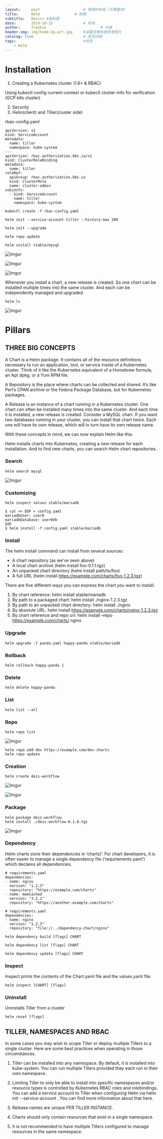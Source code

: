 ```yaml
---
layout:     post   				    # 使用的布局（不需要改）
title:      Helm 				# 标题
subtitle:   Basics #副标题
date:       2019-10-15 				# 时间
author:     frankie 						# 作者
header-img: img/home-bg-art.jpg 	#这篇文章标题背景图片
catalog: true 						# 是否归档
tags:								#标签
    - Helm
---
```



# Installation
1. Creating a Kubernetes cluster (1.6+ & RBAC)

Using kubectl config current-context or kubectl cluster-info for verification. (GCP k8s cluster)

2. Security
3. Helm(client) and Tiller(cluster side)

rbac-config.yaml
```
apiVersion: v1
kind: ServiceAccount
metadata:
  name: tiller
  namespace: kube-system
---
apiVersion: rbac.authorization.k8s.io/v1
kind: ClusterRoleBinding
metadata:
  name: tiller
roleRef:
  apiGroup: rbac.authorization.k8s.io
  kind: ClusterRole
  name: cluster-admin
subjects:
  - kind: ServiceAccount
    name: tiller
    namespace: kube-system
```

```
kubectl create -f rbac-config.yaml

helm init --service-account tiller --history-max 200

helm init --upgrade

helm repo update

helm install stable/mysql
```

![Imgur](https://i.imgur.com/YH5YlY6.png)

![Imgur](https://i.imgur.com/iztBS1o.png)

![Imgur](https://i.imgur.com/flJ5yEF.png)

Whenever you install a chart, a new release is created. So one chart can be installed multiple times into the same cluster. And each can be independently managed and upgraded.

```
helm ls
```

![Imgur](https://i.imgur.com/z1uwziT.png)

# Pillars
## THREE BIG CONCEPTS
A Chart is a Helm package. It contains all of the resource definitions necessary to run an application, tool, or service inside of a Kubernetes cluster. Think of it like the Kubernetes equivalent of a Homebrew formula, an Apt dpkg, or a Yum RPM file.

A Repository is the place where charts can be collected and shared. It’s like Perl’s CPAN archive or the Fedora Package Database, but for Kubernetes packages.

A Release is an instance of a chart running in a Kubernetes cluster. One chart can often be installed many times into the same cluster. And each time it is installed, a new release is created. Consider a MySQL chart. If you want two databases running in your cluster, you can install that chart twice. Each one will have its own release, which will in turn have its own release name.

With these concepts in mind, we can now explain Helm like this:

Helm installs charts into Kubernetes, creating a new release for each installation. And to find new charts, you can search Helm chart repositories.

### Search
```
helm search mysql
```

![Imgur](https://i.imgur.com/dca1Mzr.png)

### Customizing

```
helm inspect values stable/mariadb

$ cat << EOF > config.yaml
mariadbUser: user0
mariadbDatabase: user0db
EOF
$ helm install -f config.yaml stable/mariadb
```

### Install
The helm install command can install from several sources:
* A chart repository (as we’ve seen above)
* A local chart archive (helm install foo-0.1.1.tgz)
* An unpacked chart directory (helm install path/to/foo)
* A full URL (helm install https://example.com/charts/foo-1.2.3.tgz)

There are five different ways you can express the chart you want to install:

1. By chart reference: helm install stable/mariadb
2. By path to a packaged chart: helm install ./nginx-1.2.3.tgz
3. By path to an unpacked chart directory: helm install ./nginx
4. By absolute URL: helm install https://example.com/charts/nginx-1.2.3.tgz
5. By chart reference and repo url: helm install –repo https://example.com/charts/ nginx

### Upgrade
```
helm upgrade -f panda.yaml happy-panda stable/mariadb
```

### Rollback
```
helm rollback happy-panda 1
```

### Delete
```
helm delete happy-panda
```

### List
```
helm list --all
```

### Repo
```
helm repo list
```
![Imgur](https://i.imgur.com/fmtb5i3.png)

```
helm repo add dev https://example.com/dev-charts
helm repo update
```

### Creation
```
helm create deis-workflow
```
![Imgur](https://i.imgur.com/A9wbiu3.png)

![Imgur](https://i.imgur.com/gcOaPP3.png)

### Package
```
helm package deis-workflow
helm install ./deis-workflow-0.1.0.tgz
```
![Imgur](https://i.imgur.com/byuYH9z.png)

### Dependency
Helm charts store their dependencies in ‘charts/’. For chart developers, it is often easier to manage a single dependency file (‘requirements.yaml’) which declares all dependencies.
```
# requirements.yaml
dependencies:
- name: nginx
  version: "1.2.3"
  repository: "https://example.com/charts"
- name: memcached
  version: "3.2.1"
  repository: "https://another.example.com/charts"
```

```
# requirements.yaml
dependencies:
- name: nginx
  version: "1.2.3"
  repository: "file://../dependency-chart/nginx"
```

```
helm dependency build [flags] CHART
```

```
helm dependency list [flags] CHART
```

```
helm dependency update [flags] CHART
```

### Inspect
Inspect prints the contents of the Chart.yaml file and the values.yaml file.
```
helm inspect [CHART] [flags]
```

### Uninstall
Uninstalls Tiller from a cluster
```
helm reset [flags]
```

## TILLER, NAMESPACES AND RBAC
In some cases you may wish to scope Tiller or deploy multiple Tillers to a single cluster. Here are some best practices when operating in those circumstances.

1. Tiller can be installed into any namespace. By default, it is installed into kube-system. You can run multiple Tillers provided they each run in their own namespace.

2. Limiting Tiller to only be able to install into specific namespaces and/or resource types is controlled by Kubernetes RBAC roles and rolebindings. You can add a service account to Tiller when configuring Helm via helm init --service-account <NAME>. You can find more information about that here.

3. Release names are unique PER TILLER INSTANCE.

4. Charts should only contain resources that exist in a single namespace.

5. It is not recommended to have multiple Tillers configured to manage resources in the same namespace.
